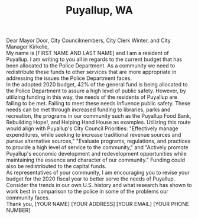 ---
title: "Puyallup, WA"
permalink: "/puyallup"
name: "Letter to Mayor and City Council"
city: "Puyallup"
state: "WA"
layout: "email"
recipients:
- jdoor@ci.puyallup.wa.us
- jpalmer@ci.puyallup.wa.us
- rfarris@ci.puyallup.wa.us
- jkastama@ci.puyallup.wa.us
- cjacobsen@ci.puyallup.wa.us
- nwitting@ci.puyallup.wa.us
- djohnson@ci.puyallup.wa.us
- mwinter@ci.puyallup.wa.us
- skirkelie@ci.puyallup.wa.us
- jmjohnson@ci.puyallup.wa.us
- mneal@ci.puyallup.wa.us
- brenda@ci.puyallup.wa.us
- eunruh@ci.puyallup.wa.us
body: |-
  Dear Mayor Door, City Councilmembers, City Clerk Winter, and City Manager Kirkelie,

  My name is [FIRST NAME AND LAST NAME] and I am a resident of Puyallup. I am writing to you all in regards to the current budget that has been allocated to the Police Department. As a community we need to redistribute these funds to other services that are more appropriate in addressing the issues the Police Department faces.

  In the adopted 2020 budget, 42% of the general fund is being allocated to the Police Department to assure a high level of public safety. However, by utilizing funding in this way, the needs of the residents of Puyallup are failing to be met. Failing to meet these needs influence public safety. These needs can be met through increased funding to libraries, parks and recreation, the programs in our community such as the Puyallup Food Bank, Rebuilding Hope!, and Helping Hand House as examples. Utilizing this route would align with Puyallup's City Council Priorities: "Effectively manage expenditures, while seeking to increase traditional revenue sources and pursue alternative sources," "Evaluate programs, regulations, and practices to provide a high level of service to the community," and "Actively promote Puyallup's economic development and redevelopment opportunities while maintaining the essence and character of our community." Funding could also be redistributed to the capital funds.

  As representatives of your community, I am encouraging you to revise your budget for the 2020 fiscal year to better serve the needs of Puyallup. Consider the trends in our own U.S. history and what research has shown to work best in comparison to the police in some of the problems our community faces.

  Thank you,
  [YOUR NAME]
  [YOUR ADDRESS]
  [YOUR EMAIL]
  [YOUR PHONE NUMBER]
---